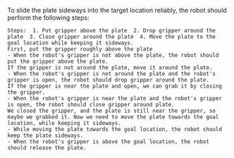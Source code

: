 To slide the plate sideways into the target location reliably, the robot should perform the following steps:

    Steps:  1. Put gripper above the plate  2. Drop gripper around the plate  3. Close gripper around the plate  4. Move the plate to the goal location while keeping it sideways.
    First, put the gripper roughly above the plate
    - When the robot's gripper is not above the plate, the robot should put the gripper above the plate.
    If the gripper is not around the plate, move it around the plate.
    - When the robot's gripper is not around the plate and the robot's gripper is open, the robot should drop gripper around the plate.
    If the gripper is near the plate and open, we can grab it by closing the gripper.
    - When the robot's gripper is near the plate and the robot's gripper is open, the robot should close gripper around plate.
    We closed the gripper, and the plate is still near the gripper, so maybe we grabbed it. Now we need to move the plate towards the goal location, while keeping it sideways.
    - While moving the plate towards the goal location, the robot should keep the plate sideways. 
    - When the robot's gripper is above the goal location, the robot should release the plate.